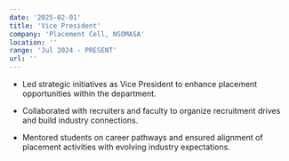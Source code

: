 ```yaml
---
date: '2025-02-01'
title: 'Vice President'
company: 'Placement Cell, NSOMASA'
location: ''
range: 'Jul 2024 - PRESENT'
url: ''
---
```



- Led strategic initiatives as Vice President to enhance placement opportunities within the department.

- Collaborated with recruiters and faculty to organize recruitment drives and build industry connections.

- Mentored students on career pathways and ensured alignment of placement activities with evolving industry expectations.
